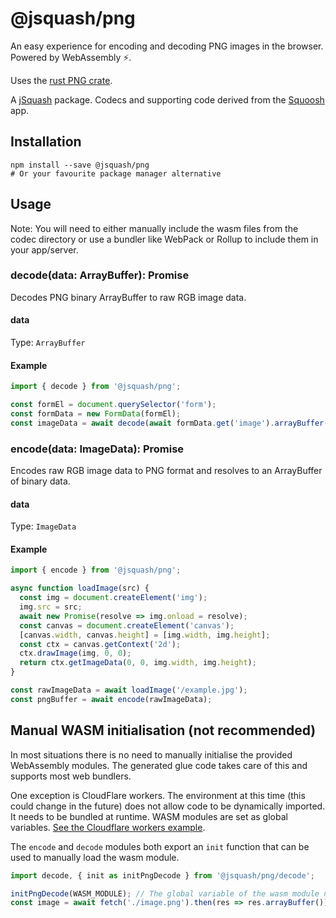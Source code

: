 # @jsquash/png

An easy experience for encoding and decoding PNG images in the browser. Powered by WebAssembly ⚡️.

Uses the [rust PNG crate](https://docs.rs/png/0.11.0/png/).

A [jSquash](https://github.com/jamsinclair/jSquash) package. Codecs and supporting code derived from the [Squoosh](https://github.com/GoogleChromeLabs/squoosh) app.

## Installation

```shell
npm install --save @jsquash/png
# Or your favourite package manager alternative
```

## Usage

Note: You will need to either manually include the wasm files from the codec directory or use a bundler like WebPack or Rollup to include them in your app/server.

### decode(data: ArrayBuffer): Promise<ImageData>

Decodes PNG binary ArrayBuffer to raw RGB image data.

#### data
Type: `ArrayBuffer`

#### Example
```js
import { decode } from '@jsquash/png';

const formEl = document.querySelector('form');
const formData = new FormData(formEl);
const imageData = await decode(await formData.get('image').arrayBuffer());
```

### encode(data: ImageData): Promise<ArrayBuffer>

Encodes raw RGB image data to PNG format and resolves to an ArrayBuffer of binary data.

#### data
Type: `ImageData`

#### Example
```js
import { encode } from '@jsquash/png';

async function loadImage(src) {
  const img = document.createElement('img');
  img.src = src;
  await new Promise(resolve => img.onload = resolve);
  const canvas = document.createElement('canvas');
  [canvas.width, canvas.height] = [img.width, img.height];
  const ctx = canvas.getContext('2d');
  ctx.drawImage(img, 0, 0);
  return ctx.getImageData(0, 0, img.width, img.height);
}

const rawImageData = await loadImage('/example.jpg');
const pngBuffer = await encode(rawImageData);
```

## Manual WASM initialisation (not recommended)

In most situations there is no need to manually initialise the provided WebAssembly modules.
The generated glue code takes care of this and supports most web bundlers.

One exception is CloudFlare workers. The environment at this time (this could change in the future) does not allow code to be dynamically imported. It needs to be bundled at runtime. WASM modules are set as global variables. [See the Cloudflare workers example](examples/cloudflare-worker).

The `encode` and `decode` modules both export an `init` function that can be used to manually load the wasm module.

```js
import decode, { init as initPngDecode } from '@jsquash/png/decode';

initPngDecode(WASM_MODULE); // The global variable of the wasm module needs to be defined in the wrangler.toml file
const image = await fetch('./image.png').then(res => res.arrayBuffer()).then(decode);
```
